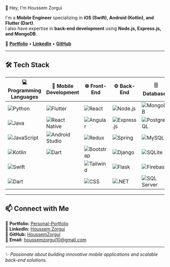 🚀 Hey, I'm Houssem Zorgui

I'm a **Mobile Engineer** specializing in **iOS (Swift), Android (Kotlin), and Flutter (Dart)**.  
I also have expertise in **back-end development** using **Node.js, Express.js, and MongoDB**.

🔗 **[Portfolio](https://personal-portfolio1-tcbg.onrender.com)** • **[LinkedIn](https://www.linkedin.com/in/engineer-houssem-zorgui/)** • **[GitHub](https://github.com/HoussemZorgui/)**

---

## 🛠️ Tech Stack

| 💻 Programming Languages | 📱 Mobile Development | 🌐 Front-End | ⚙️ Back-End | 🗄️ Databases | ☁️ DevOps & Cloud |
|--------------------------|----------------------|--------------|------------|--------------|-----------------|
| ![Python](https://skillicons.dev/icons?i=python) | ![Flutter](https://skillicons.dev/icons?i=flutter) | ![React](https://skillicons.dev/icons?i=react) | ![Node.js](https://skillicons.dev/icons?i=nodejs) | ![MongoDB](https://skillicons.dev/icons?i=mongodb) | ![AWS](https://skillicons.dev/icons?i=aws) |
| ![Java](https://skillicons.dev/icons?i=java) | ![React Native](https://skillicons.dev/icons?i=react) | ![Angular](https://skillicons.dev/icons?i=angular) | ![Express.js](https://skillicons.dev/icons?i=express) | ![PostgreSQL](https://skillicons.dev/icons?i=postgres) | ![Docker](https://skillicons.dev/icons?i=docker) |
| ![JavaScript](https://skillicons.dev/icons?i=js) | ![Android Studio](https://skillicons.dev/icons?i=androidstudio) | ![Redux](https://skillicons.dev/icons?i=redux) | ![Spring](https://skillicons.dev/icons?i=spring) | ![MySQL](https://skillicons.dev/icons?i=mysql) | ![Jenkins](https://skillicons.dev/icons?i=jenkins) |
| ![Kotlin](https://skillicons.dev/icons?i=kotlin) | ![Dart](https://skillicons.dev/icons?i=dart) | ![Bootstrap](https://skillicons.dev/icons?i=bootstrap) | ![Django](https://skillicons.dev/icons?i=django) | ![SQLite](https://skillicons.dev/icons?i=sqlite) | ![GitHub Actions](https://skillicons.dev/icons?i=githubactions) |
| ![Swift](https://skillicons.dev/icons?i=swift) |  | ![Tailwind](https://skillicons.dev/icons?i=tailwind) | ![Flask](https://skillicons.dev/icons?i=flask) | ![Firebase](https://skillicons.dev/icons?i=firebase) | ![Kubernetes](https://skillicons.dev/icons?i=kubernetes) |
| ![Dart](https://skillicons.dev/icons?i=dart) |  | ![CSS](https://skillicons.dev/icons?i=css) | ![.NET](https://skillicons.dev/icons?i=dotnet) | ![SQL Server](https://skillicons.dev/icons?i=mssql) |  |

---

## 📫 Connect with Me
🔹 **Portfolio:** [Personal-Portfolio](https://personal-portfolio1-tcbg.onrender.com/)  
🔹 **LinkedIn:** [Houssem Zorgui](https://www.linkedin.com/in/engineer-houssem-zorgui/)  
🔹 **GitHub:** [HoussemZorgui](https://github.com/HoussemZorgui/)  
🔹 **Email:** houssemzorgui10@gmail.com  

---

✨ _Passionate about building innovative mobile applications and scalable back-end solutions._  
